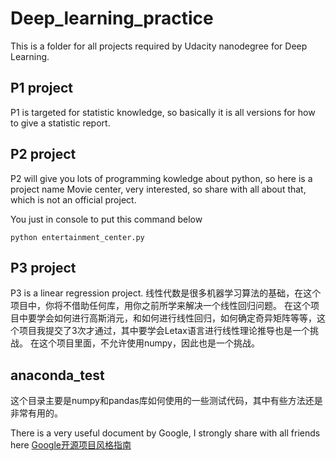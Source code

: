 # Deep_learning_practice

This is a folder for all projects required by Udacity nanodegree for Deep Learning.

## P1 project 
P1 is targeted for statistic knowledge, so basically it is all versions for how to give a statistic report.

## P2 project

P2 will give you lots of programming kowledge about python, so here is a project name Movie center, very interested, so share with all about that, which is not an official project.

You just in console to put this command below
```
python entertainment_center.py
```

## P3 project

P3 is a linear regression project. 线性代数是很多机器学习算法的基础，在这个项目中，你将不借助任何库，用你之前所学来解决一个线性回归问题。
在这个项目中要学会如何进行高斯消元，和如何进行线性回归，如何确定奇异矩阵等等，这个项目我提交了3次才通过，其中要学会Letax语言进行线性理论推导也是一个挑战。
在这个项目里面，不允许使用numpy，因此也是一个挑战。

## anaconda_test

这个目录主要是numpy和pandas库如何使用的一些测试代码，其中有些方法还是非常有用的。

There is a very useful document by Google, I strongly share with all friends here [Google开源项目风格指南](
http://zh-google-styleguide.readthedocs.io/en/latest/contents/)

